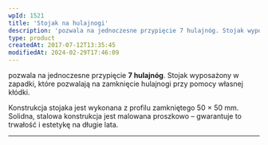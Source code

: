 ```yaml
---
wpId: 1521
title: 'Stojak na hulajnogi'
description: 'pozwala na jednoczesne przypięcie 7 hulajnóg. Stojak wyposażony w zapadki, które pozwalają na zamknięcie hulajnogi przy pomocy własnej kłódki. Konstrukcja stojaka jest wykonana z profilu zamkniętego 50 × 50 mm. Solidna, stalowa konstrukcja jest malowana proszkowo – gwarantuje to trwałość i estetykę na długie lata.'
type: product
createdAt: 2017-07-12T13:35:45
modifiedAt: 2024-02-29T17:46:09
---
```



pozwala na jednoczesne przypięcie **7 hulajnóg**. Stojak wyposażony w zapadki, które pozwalają na zamknięcie hulajnogi przy pomocy własnej kłódki.

Konstrukcja stojaka jest wykonana z profilu zamkniętego 50 × 50 mm. Solidna, stalowa konstrukcja jest malowana proszkowo – gwarantuje to trwałość i estetykę na długie lata.

* * *